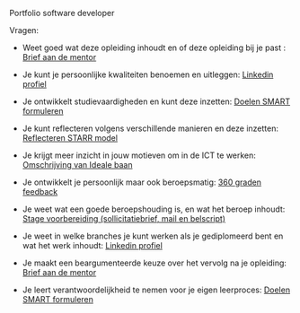 Portfolio software developer

Vragen:

- Weet goed wat deze opleiding inhoudt en of deze opleiding bij je past : [Brief aan de mentor
](https://horizoncollege.sharepoint.com/sites/AEITO23SD/_layouts/15/embed.aspx?uniqueId=a27ea5f8-da67-4c4a-8e15-2dd2897dafb7&access_token=v1.eyJzaXRlaWQiOiIxOWZkODllZC02YjlhLTQ2OTItYTFhYy1hZjY0ZGNjZjUzODYiLCJhcHBfZGlzcGxheW5hbWUiOiJNaWNyb3NvZnQgVGVhbXMgV2ViIENsaWVudCIsImFwcGlkIjoiNWUzY2U2YzAtMmIxZi00Mjg1LThkNGItNzVlZTc4Nzg3MzQ2IiwiYXVkIjoiMDAwMDAwMDMtMDAwMC0wZmYxLWNlMDAtMDAwMDAwMDAwMDAwL2hvcml6b25jb2xsZWdlLnNoYXJlcG9pbnQuY29tQDJhOTdhMzgxLWUxN2YtNGJjMS1hOTRmLTViMTE4NzZkOWJhZiIsImV4cCI6IjE3MjAwNzkyNjkifQ.CgoKBHNuaWQSAjkzEgsIjq7h-N2Bjj0QBRoNMjAuMTkwLjE2MC4yNCosZ3JXWkQwdjdhOFQ2ZWRKcEZFNnI4Ymo1U0pDcWVVRXJvYjBKWTBDMUtKQT0wejgBQhChOO3wHoAAkGNTKTAOlgMlShBoYXNoZWRwcm9vZnRva2VuUghbImttc2kiXXIpMGguZnxtZW1iZXJzaGlwfDEwMDMyMDAyNjdlMWVlNzBAbGl2ZS5jb216ATKCARIJgaOXKn_hwUsRqU9bEYdtm6-SAQVBcHBpZZoBBktoYWxpZKIBIDE3NDY2M0BzdHVkZW50Lmhvcml6b25jb2xsZWdlLm5sqgEQMTAwMzIwMDI2N0UxRUU3MLIBKGFsbGZpbGVzLndyaXRlIGdyb3VwLnJlYWQgYWxsc2l0ZXMud3JpdGXIAQE.Bw-FKtwh1S9wE963OSO8t5SpJDkh_9lT0zbZ0ETT6F0&embed=%7B%22nb%22%3Atrue%2C%22o%22%3A%22https%3A%2F%2Fassignments.onenote.com%22%2C%22itf%22%3A%22rc%22%2C%22af%22%3Afalse%7D)

- Je kunt je persoonlijke kwaliteiten benoemen en uitleggen: [Linkedin profiel](https://www.linkedin.com/in/appie-khalid-261703295/)
  
- Je ontwikkelt studievaardigheden en kunt deze inzetten: [Doelen SMART formuleren]([https://www.linkedin.com/in/appie-khalid-261703295/](https://horizoncollege.sharepoint.com/sites/AEITO23SD/_layouts/15/embed.aspx?uniqueId=46af9ca0-d4d5-43c8-86c6-cf4274687af9&access_token=v1.eyJzaXRlaWQiOiIxOWZkODllZC02YjlhLTQ2OTItYTFhYy1hZjY0ZGNjZjUzODYiLCJhcHBfZGlzcGxheW5hbWUiOiJNaWNyb3NvZnQgVGVhbXMgV2ViIENsaWVudCIsImFwcGlkIjoiNWUzY2U2YzAtMmIxZi00Mjg1LThkNGItNzVlZTc4Nzg3MzQ2IiwiYXVkIjoiMDAwMDAwMDMtMDAwMC0wZmYxLWNlMDAtMDAwMDAwMDAwMDAwL2hvcml6b25jb2xsZWdlLnNoYXJlcG9pbnQuY29tQDJhOTdhMzgxLWUxN2YtNGJjMS1hOTRmLTViMTE4NzZkOWJhZiIsImV4cCI6IjE3MjAwNzk5MzQifQ.CgoKBHNuaWQSAjkzEgsIxKXfv4-Cjj0QBRoNNDAuMTI2LjMyLjEwMSosVHI4bzdWdG01U3I0Z0hxaXM4YVIwUmRsaDVTS3YvK1FOSkRtOHlNOUZ3dz0wejgBQhChOO6SffAAkDt7_pt0XttbShBoYXNoZWRwcm9vZnRva2VuUghbImttc2kiXXIpMGguZnxtZW1iZXJzaGlwfDEwMDMyMDAyNjdlMWVlNzBAbGl2ZS5jb216ATKCARIJgaOXKn_hwUsRqU9bEYdtm6-SAQVBcHBpZZoBBktoYWxpZKIBIDE3NDY2M0BzdHVkZW50Lmhvcml6b25jb2xsZWdlLm5sqgEQMTAwMzIwMDI2N0UxRUU3MLIBKGFsbGZpbGVzLndyaXRlIGdyb3VwLnJlYWQgYWxsc2l0ZXMud3JpdGXIAQE.LbfsHhAn_Tc-4INyT49nDZqF90IkWrSq_1iwNK25_UQ&embed=%7B%22nb%22%3Atrue%2C%22o%22%3A%22https%3A%2F%2Fassignments.onenote.com%22%2C%22itf%22%3A%22rc%22%2C%22af%22%3Afalse%7D))

- Je kunt reflecteren volgens verschillende manieren en deze inzetten: [Reflecteren STARR model](https://horizoncollege.sharepoint.com/:w:/r/sites/AEITO23SD/_layouts/15/doc2.aspx?sourcedoc=%7BDF1B7440-8986-4114-8130-3BDAB804C8A0%7D&file=De%20Situatie.docx&action=default&mobileredirect=true&wdOrigin=TEAMS-ASSIGN-WEB.ASSIGN-STUD-VIEW.STUD)

- Je krijgt meer inzicht in jouw motieven om in de ICT te werken: [Omschrijving van Ideale baan]([https://horizoncollege.sharepoint.com/:w:/r/sites/AEITO23SD/_layouts/15/doc2.aspx?sourcedoc=%7BDF1B7440-8986-4114-8130-3BDAB804C8A0%7D&file=De%20Situatie.docx&action=default&mobileredirect=true&wdOrigin=TEAMS-ASSIGN-WEB.ASSIGN-STUD-VIEW.STUD](https://horizoncollege.sharepoint.com/sites/AEITO23SD/_layouts/15/embed.aspx?uniqueId=835e1bd1-8cdd-40df-a324-64b7e7ae1801&access_token=v1.eyJzaXRlaWQiOiIxOWZkODllZC02YjlhLTQ2OTItYTFhYy1hZjY0ZGNjZjUzODYiLCJhcHBfZGlzcGxheW5hbWUiOiJNaWNyb3NvZnQgVGVhbXMgV2ViIENsaWVudCIsImFwcGlkIjoiNWUzY2U2YzAtMmIxZi00Mjg1LThkNGItNzVlZTc4Nzg3MzQ2IiwiYXVkIjoiMDAwMDAwMDMtMDAwMC0wZmYxLWNlMDAtMDAwMDAwMDAwMDAwL2hvcml6b25jb2xsZWdlLnNoYXJlcG9pbnQuY29tQDJhOTdhMzgxLWUxN2YtNGJjMS1hOTRmLTViMTE4NzZkOWJhZiIsImV4cCI6IjE3MjAwODAxMzYifQ.CgoKBHNuaWQSAjkzEgsI0uXewp6Cjj0QBRoNNDAuMTI2LjMyLjEwMSosVlZNTWltZHg0bks0ZmQ3czZIV2RIZTBtWnBFN0tpQ3dyUHRDSlRpS1lsND0wejgBQhChOO7DuXAAkDt7-ZtFf1KAShBoYXNoZWRwcm9vZnRva2VuUghbImttc2kiXXIpMGguZnxtZW1iZXJzaGlwfDEwMDMyMDAyNjdlMWVlNzBAbGl2ZS5jb216ATKCARIJgaOXKn_hwUsRqU9bEYdtm6-SAQVBcHBpZZoBBktoYWxpZKIBIDE3NDY2M0BzdHVkZW50Lmhvcml6b25jb2xsZWdlLm5sqgEQMTAwMzIwMDI2N0UxRUU3MLIBKGFsbGZpbGVzLndyaXRlIGdyb3VwLnJlYWQgYWxsc2l0ZXMud3JpdGXIAQE.TCqo7gDBujDhVUDhNKYonJxfCWUCajpxF3jP-Folew8&embed=%7B%22ha%22%3A%22teams%22%2C%22hv%22%3A%22assignments%22%2C%22hm%22%3A%22view%22%2C%22hp%22%3A%22web%22%2C%22nb%22%3Atrue%7D))

- Je ontwikkelt je persoonlijk maar ook beroepsmatig: [360 graden feedback](https://horizoncollege.sharepoint.com/sites/AEITO23SD/_layouts/15/embed.aspx?uniqueId=d8753b77-f31e-4c29-9707-1046953d3c4f&access_token=v1.eyJzaXRlaWQiOiIxOWZkODllZC02YjlhLTQ2OTItYTFhYy1hZjY0ZGNjZjUzODYiLCJhcHBfZGlzcGxheW5hbWUiOiJNaWNyb3NvZnQgVGVhbXMgV2ViIENsaWVudCIsImFwcGlkIjoiNWUzY2U2YzAtMmIxZi00Mjg1LThkNGItNzVlZTc4Nzg3MzQ2IiwiYXVkIjoiMDAwMDAwMDMtMDAwMC0wZmYxLWNlMDAtMDAwMDAwMDAwMDAwL2hvcml6b25jb2xsZWdlLnNoYXJlcG9pbnQuY29tQDJhOTdhMzgxLWUxN2YtNGJjMS1hOTRmLTViMTE4NzZkOWJhZiIsImV4cCI6IjE3MjAwODAxOTQifQ.CgoKBHNuaWQSAjkzEgsI2Lf066KCjj0QBRoNNDAuMTI2LjMyLjEwMSoseE85M0g2Y0l0cldibU1vS2FVVVFXc1hmSWpTczF5WUZGelFjc1NISXh1Zz0wejgBQhChOO7R4rAAkDt78ElvbA7VShBoYXNoZWRwcm9vZnRva2VuUghbImttc2kiXXIpMGguZnxtZW1iZXJzaGlwfDEwMDMyMDAyNjdlMWVlNzBAbGl2ZS5jb216ATKCARIJgaOXKn_hwUsRqU9bEYdtm6-SAQVBcHBpZZoBBktoYWxpZKIBIDE3NDY2M0BzdHVkZW50Lmhvcml6b25jb2xsZWdlLm5sqgEQMTAwMzIwMDI2N0UxRUU3MLIBKGFsbGZpbGVzLndyaXRlIGdyb3VwLnJlYWQgYWxsc2l0ZXMud3JpdGXIAQE.bt0hN1EcsQpEFXTBONjAVeHH4fY5Vg9NTmJYJuUpL94&embed=%7B%22nb%22%3Atrue%2C%22o%22%3A%22https%3A%2F%2Fassignments.onenote.com%22%2C%22itf%22%3A%22rc%22%2C%22af%22%3Afalse%7D)

- Je weet wat een goede beroepshouding is, en wat het beroep inhoudt: [Stage voorbereiding (sollicitatiebrief, mail en belscript)](https://horizoncollege.sharepoint.com/:w:/r/sites/AEITO23SD/_layouts/15/Doc.aspx?sourcedoc=%7BF7720038-41DB-416C-9639-7BDC126496FE%7D&file=Voorbereiden%20op%20het%20Stage%20solicitatieprocess.docx&action=default&mobileredirect=true&wdOrigin=TEAMS-ASSIGN-WEB.ASSIGN-STUD-VIEW.STUD)
  
- Je weet in welke branches je kunt werken als je gediplomeerd bent en wat het werk inhoudt: [Linkedin profiel](https://www.linkedin.com/in/appie-khalid-261703295/)
  
- Je maakt een beargumenteerde keuze over het vervolg na je opleiding: [Brief aan de mentor](https://horizoncollege.sharepoint.com/sites/AEITO23SD/_layouts/15/embed.aspx?uniqueId=a27ea5f8-da67-4c4a-8e15-2dd2897dafb7&access_token=v1.eyJzaXRlaWQiOiIxOWZkODllZC02YjlhLTQ2OTItYTFhYy1hZjY0ZGNjZjUzODYiLCJhcHBfZGlzcGxheW5hbWUiOiJNaWNyb3NvZnQgVGVhbXMgV2ViIENsaWVudCIsImFwcGlkIjoiNWUzY2U2YzAtMmIxZi00Mjg1LThkNGItNzVlZTc4Nzg3MzQ2IiwiYXVkIjoiMDAwMDAwMDMtMDAwMC0wZmYxLWNlMDAtMDAwMDAwMDAwMDAwL2hvcml6b25jb2xsZWdlLnNoYXJlcG9pbnQuY29tQDJhOTdhMzgxLWUxN2YtNGJjMS1hOTRmLTViMTE4NzZkOWJhZiIsImV4cCI6IjE3MjAwNzkyNjkifQ.CgoKBHNuaWQSAjkzEgsIjq7h-N2Bjj0QBRoNMjAuMTkwLjE2MC4yNCosZ3JXWkQwdjdhOFQ2ZWRKcEZFNnI4Ymo1U0pDcWVVRXJvYjBKWTBDMUtKQT0wejgBQhChOO3wHoAAkGNTKTAOlgMlShBoYXNoZWRwcm9vZnRva2VuUghbImttc2kiXXIpMGguZnxtZW1iZXJzaGlwfDEwMDMyMDAyNjdlMWVlNzBAbGl2ZS5jb216ATKCARIJgaOXKn_hwUsRqU9bEYdtm6-SAQVBcHBpZZoBBktoYWxpZKIBIDE3NDY2M0BzdHVkZW50Lmhvcml6b25jb2xsZWdlLm5sqgEQMTAwMzIwMDI2N0UxRUU3MLIBKGFsbGZpbGVzLndyaXRlIGdyb3VwLnJlYWQgYWxsc2l0ZXMud3JpdGXIAQE.Bw-FKtwh1S9wE963OSO8t5SpJDkh_9lT0zbZ0ETT6F0&embed=%7B%22nb%22%3Atrue%2C%22o%22%3A%22https%3A%2F%2Fassignments.onenote.com%22%2C%22itf%22%3A%22rc%22%2C%22af%22%3Afalse%7D)
  
- Je leert verantwoordelijkheid te nemen voor je eigen leerproces: [Doelen SMART formuleren]([https://www.linkedin.com/in/appie-khalid-261703295/](https://horizoncollege.sharepoint.com/sites/AEITO23SD/_layouts/15/embed.aspx?uniqueId=46af9ca0-d4d5-43c8-86c6-cf4274687af9&access_token=v1.eyJzaXRlaWQiOiIxOWZkODllZC02YjlhLTQ2OTItYTFhYy1hZjY0ZGNjZjUzODYiLCJhcHBfZGlzcGxheW5hbWUiOiJNaWNyb3NvZnQgVGVhbXMgV2ViIENsaWVudCIsImFwcGlkIjoiNWUzY2U2YzAtMmIxZi00Mjg1LThkNGItNzVlZTc4Nzg3MzQ2IiwiYXVkIjoiMDAwMDAwMDMtMDAwMC0wZmYxLWNlMDAtMDAwMDAwMDAwMDAwL2hvcml6b25jb2xsZWdlLnNoYXJlcG9pbnQuY29tQDJhOTdhMzgxLWUxN2YtNGJjMS1hOTRmLTViMTE4NzZkOWJhZiIsImV4cCI6IjE3MjAwNzk5MzQifQ.CgoKBHNuaWQSAjkzEgsIxKXfv4-Cjj0QBRoNNDAuMTI2LjMyLjEwMSosVHI4bzdWdG01U3I0Z0hxaXM4YVIwUmRsaDVTS3YvK1FOSkRtOHlNOUZ3dz0wejgBQhChOO6SffAAkDt7_pt0XttbShBoYXNoZWRwcm9vZnRva2VuUghbImttc2kiXXIpMGguZnxtZW1iZXJzaGlwfDEwMDMyMDAyNjdlMWVlNzBAbGl2ZS5jb216ATKCARIJgaOXKn_hwUsRqU9bEYdtm6-SAQVBcHBpZZoBBktoYWxpZKIBIDE3NDY2M0BzdHVkZW50Lmhvcml6b25jb2xsZWdlLm5sqgEQMTAwMzIwMDI2N0UxRUU3MLIBKGFsbGZpbGVzLndyaXRlIGdyb3VwLnJlYWQgYWxsc2l0ZXMud3JpdGXIAQE.LbfsHhAn_Tc-4INyT49nDZqF90IkWrSq_1iwNK25_UQ&embed=%7B%22nb%22%3Atrue%2C%22o%22%3A%22https%3A%2F%2Fassignments.onenote.com%22%2C%22itf%22%3A%22rc%22%2C%22af%22%3Afalse%7D))
